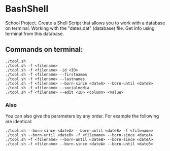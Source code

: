 # BashShell
School Project. Create a Shell Script that allows you to work with a database on terminal.
Working with the "dates.dat" (database) file.
Get info using terminal from this database.


## Commands on terminal:

```
./tool.sh
./tool.sh -f <filename>
./tool.sh -f <filename> -id <ID>
./tool.sh -f <filename> --firstnames
./tool.sh -f <filename> --lastnames
./tool.sh -f <filename> --born-since <dateA> --born-until <dateB>
./tool.sh -f <filename> --socialmedia
./tool.sh -f <filename> --edit <ID> <column> <value>
```

### Also
You can also give the parameters by any order.
For example the following are identical:

```
./tool.sh --born-since <dateA> --born-until <dateB> -f <filename>
./tool.sh --born-until <dateB> -f <filename> --born-since <dateA>
./tool.sh –f <filename> --born-until <dateB> --born-since <dateA>
./tool.sh –f <filename> --born-since <dateA> --born-until <dateB>
```
